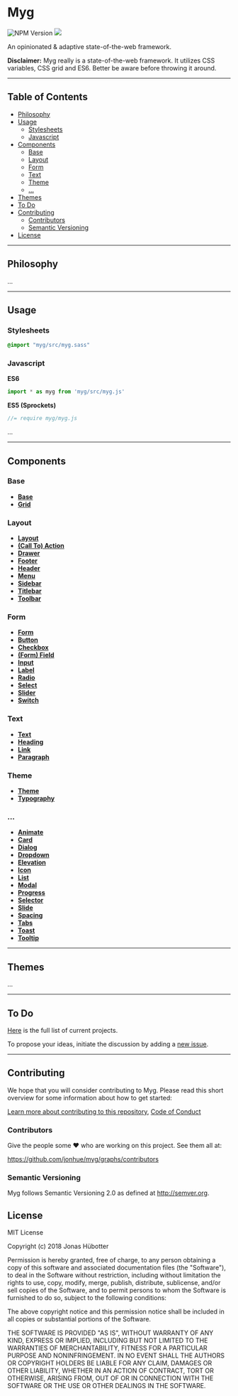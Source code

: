 # Myg

![NPM Version](https://img.shields.io/npm/v/myg.svg)
<img src="https://travis-ci.org/jonhue/myg.js.svg?branch=master" />

An opinionated & adaptive state-of-the-web framework.

**Disclaimer:** Myg really is a state-of-the-web framework. It utilizes CSS variables, CSS grid and ES6. Better be aware before throwing it around.

---

## Table of Contents

* [Philosophy](#philosophy)
* [Usage](#usage)
    * [Stylesheets](#stylesheets)
    * [Javascript](#javascript)
* [Components](#components)
    * [Base](#base)
    * [Layout](#layout)
    * [Form](#form)
    * [Text](#text)
    * [Theme](#theme)
    * [...](#...)
* [Themes](#themes)
* [To Do](#to-do)
* [Contributing](#contributing)
    * [Contributors](#contributors)
    * [Semantic Versioning](#semantic-versioning)
* [License](#license)

---

## Philosophy

...

---

## Usage

### Stylesheets

```sass
@import "myg/src/myg.sass"
```

### Javascript

**ES6**

```js
import * as myg from 'myg/src/myg.js'
```

**ES5 (Sprockets)**

```js
//= require myg/myg.js
```

...

---

## Components

### Base

* **[Base](packages/base)**
* **[Grid](packages/grid)**

### Layout

* **[Layout](packages/layout)**
* **[(Call To) Action](packages/layout/action)**
* **[Drawer](packages/layout/drawer)**
* **[Footer](packages/layout/footer)**
* **[Header](packages/layout/header)**
* **[Menu](packages/layout/menu)**
* **[Sidebar](packages/layout/sidebar)**
* **[Titlebar](packages/layout/titlebar)**
* **[Toolbar](packages/layout/toolbar)**

### Form

* **[Form](packages/form)**
* **[Button](packages/form/button)**
* **[Checkbox](packages/form/checkbox)**
* **[(Form) Field](packages/form/field)**
* **[Input](packages/form/input)**
* **[Label](packages/form/label)**
* **[Radio](packages/form/radio)**
* **[Select](packages/form/select)**
* **[Slider](packages/form/slider)**
* **[Switch](packages/form/switch)**

### Text

* **[Text](packages/text)**
* **[Heading](packages/text/heading)**
* **[Link](packages/text/link)**
* **[Paragraph](packages/text/paragraph)**

### Theme

* **[Theme](packages/theme)**
* **[Typography](packages/theme/typography)**

### ...

* **[Animate](packages/animate)**
* **[Card](packages/card)**
* **[Dialog](packages/dialog)**
* **[Dropdown](packages/dropdown)**
* **[Elevation](packages/elevation)**
* **[Icon](packages/icon)**
* **[List](packages/list)**
* **[Modal](packages/modal)**
* **[Progress](packages/progress)**
* **[Selector](packages/selector)**
* **[Slide](packages/slide)**
* **[Spacing](packages/spacing)**
* **[Tabs](packages/tabs)**
* **[Toast](packages/toast)**
* **[Tooltip](packages/tooltip)**

---

## Themes

...

---

## To Do

[Here](https://github.com/jonhue/myg/projects/1) is the full list of current projects.

To propose your ideas, initiate the discussion by adding a [new issue](https://github.com/jonhue/myg/issues/new).

---

## Contributing

We hope that you will consider contributing to Myg. Please read this short overview for some information about how to get started:

[Learn more about contributing to this repository](CONTRIBUTING.md), [Code of Conduct](CODE_OF_CONDUCT.md)

### Contributors

Give the people some :heart: who are working on this project. See them all at:

https://github.com/jonhue/myg/graphs/contributors

### Semantic Versioning

Myg follows Semantic Versioning 2.0 as defined at http://semver.org.

## License

MIT License

Copyright (c) 2018 Jonas Hübotter

Permission is hereby granted, free of charge, to any person obtaining a copy
of this software and associated documentation files (the "Software"), to deal
in the Software without restriction, including without limitation the rights
to use, copy, modify, merge, publish, distribute, sublicense, and/or sell
copies of the Software, and to permit persons to whom the Software is
furnished to do so, subject to the following conditions:

The above copyright notice and this permission notice shall be included in all
copies or substantial portions of the Software.

THE SOFTWARE IS PROVIDED "AS IS", WITHOUT WARRANTY OF ANY KIND, EXPRESS OR
IMPLIED, INCLUDING BUT NOT LIMITED TO THE WARRANTIES OF MERCHANTABILITY,
FITNESS FOR A PARTICULAR PURPOSE AND NONINFRINGEMENT. IN NO EVENT SHALL THE
AUTHORS OR COPYRIGHT HOLDERS BE LIABLE FOR ANY CLAIM, DAMAGES OR OTHER
LIABILITY, WHETHER IN AN ACTION OF CONTRACT, TORT OR OTHERWISE, ARISING FROM,
OUT OF OR IN CONNECTION WITH THE SOFTWARE OR THE USE OR OTHER DEALINGS IN THE
SOFTWARE.
